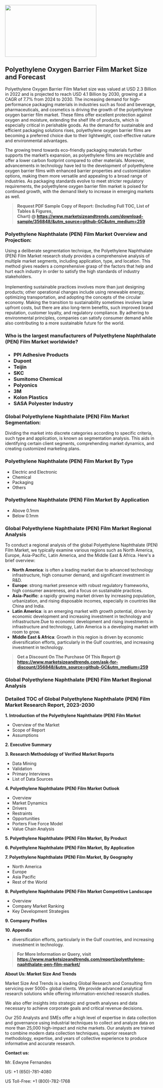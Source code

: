 <p><img class="alignnone size-medium wp-image-20088" src="https://ffe5etoiles.com/wp-content/uploads/2024/12/MST1-300x171.png" alt="" width="300" height="171" /></p><h2>Polyethylene Oxygen Barrier Film Market Size and Forecast</h2><p>Polyethylene Oxygen Barrier Film Market size was valued at USD 2.3 Billion in 2022 and is projected to reach USD 4.1 Billion by 2030, growing at a CAGR of 7.7% from 2024 to 2030. The increasing demand for high-performance packaging materials in industries such as food and beverage, pharmaceuticals, and cosmetics is driving the growth of the polyethylene oxygen barrier film market. These films offer excellent protection against oxygen and moisture, extending the shelf life of products, which is especially critical in perishable goods. As the demand for sustainable and efficient packaging solutions rises, polyethylene oxygen barrier films are becoming a preferred choice due to their lightweight, cost-effective nature and environmental advantages.</p><p>The growing trend towards eco-friendly packaging materials further supports the market’s expansion, as polyethylene films are recyclable and offer a lower carbon footprint compared to other materials. Moreover, advancements in technology have led to the development of polyethylene oxygen barrier films with enhanced barrier properties and customization options, making them more versatile and appealing to a broad range of industries. As packaging standards evolve to meet stricter regulatory requirements, the polyethylene oxygen barrier film market is poised for continued growth, with the demand likely to increase in emerging markets as well.</p></p><blockquote id="" class=""><strong>Request PDF Sample Copy of Report: (Including Full TOC, List of Tables &amp; Figures, Chart)&nbsp;@&nbsp;<strong><a href="https://www.marketsizeandtrends.com/download-sample/356848/&utm_source=github-GC&utm_medium=259" target="_blank">https://www.marketsizeandtrends.com/download-sample/356848/&utm_source=github-GC&utm_medium=259</a></strong></strong></blockquote><h3 id="" class="">Polyethylene Naphthalate (PEN) Film Market&nbsp;Overview and Projection:</h3><p id="" class="">Using a deliberate segmentation technique, the Polyethylene Naphthalate (PEN) Film Market research study provides a comprehensive analysis of multiple market segments, including application, type, and location. This method gives readers a comprehensive grasp of the factors that help and hurt each industry in order to satisfy the high standards of industry stakeholders. <br /> <br />Implementing sustainable practices involves more than just designing products; other operational changes include using renewable energy, optimizing transportation, and adopting the concepts of the circular economy. Making the transition to sustainability sometimes involves large upfront costs, but there are also long-term benefits, such improved brand reputation, customer loyalty, and regulatory compliance. By adhering to environmental principles, companies can satisfy consumer demand while also contributing to a more sustainable future for the world.</p><h3 id="" class="">Who is the largest manufacturers of&nbsp;Polyethylene Naphthalate (PEN) Film Market worldwide?</h3><h3 class=""><p><ul><li>PPI Adhesive Products </li><li> Dupont </li><li> Teijin </li><li> SKC </li><li> Sumitomo Chemical </li><li> Polyonics </li><li> 3M </li><li> Kolon Plastics </li><li> SASA Polyester Industry</li></ul></p></h3><h3 id="" class="">Global&nbsp;Polyethylene Naphthalate (PEN) Film Market Segmentation:</h3><p id="" class="">Dividing the market into discrete categories according to specific criteria, such type and application, is known as segmentation analysis. This aids in identifying certain client segments, comprehending market dynamics, and creating customized marketing plans.</p><h3 id="" class="">Polyethylene Naphthalate (PEN) Film Market&nbsp;By Type</h3><p><p><ul><li>Electric and Electronic</li><li> Chemical</li><li> Packaging</li><li> Others</p></li></ul></p></p><h3 id="" class="">Polyethylene Naphthalate (PEN) Film Market&nbsp;By Application</h3><p class=""><p><ul><li>Above 0.1mm</li><li> Below 0.1mm</li></ul></p></p><h3 id="" class="">Global Polyethylene Naphthalate (PEN) Film Market Regional Analysis</h3><p id="" class="">To conduct a regional analysis of the global Polyethylene Naphthalate (PEN) Film Market, we typically examine various regions such as North America, Europe, Asia-Pacific, Latin America, and the Middle East &amp; Africa. Here's a brief overview:</p><ul><li><strong>North America</strong>: is often a leading market due to advanced technology infrastructure, high consumer demand, and significant investment in R&amp;D.</li><li><strong>Europe</strong>: strong market presence with robust regulatory frameworks, high consumer awareness, and a focus on sustainable practices.</li><li><strong>Asia-Pacific</strong>: a rapidly growing market driven by increasing population, urbanization, and rising disposable incomes, especially in countries like China and India.</li><li><strong>Latin America</strong>: is an emerging market with growth potential, driven by economic development and increasing investment in technology and infrastructure.Due to economic development and rising investments in infrastructure and technology, Latin America is a developing market with room to grow.</li><li><strong>Middle East &amp; Africa</strong>: Growth in this region is driven by economic diversification efforts, particularly in the Gulf countries, and increasing investment in technology.</li></ul><blockquote id="" class=""><strong>Get a Discount On The Purchase Of This Report @ <strong><a href="https://www.marketsizeandtrends.com/ask-for-discount/356848/&utm_source=github-GC&utm_medium=259" target="_blank">https://www.marketsizeandtrends.com/ask-for-discount/356848/&utm_source=github-GC&utm_medium=259</a></strong></strong></blockquote><h3 id="" class="">Global Polyethylene Naphthalate (PEN) Film Market Regional Analysis</h3><h3 id="" class="">Detailed TOC of Global Polyethylene Naphthalate (PEN) Film Market Research Report, 2023-2030</h3><p id="" class=""><strong>1. Introduction of the Polyethylene Naphthalate (PEN) Film Market</strong></p><ul><li>Overview of the Market</li><li>Scope of Report</li><li>Assumptions</li></ul><p id="" class=""><strong>2. Executive Summary</strong></p><p id="" class=""><strong>3. Research Methodology of Verified Market Reports</strong></p><ul><li>Data Mining</li><li>Validation</li><li>Primary Interviews</li><li>List of Data Sources</li></ul><p id="" class=""><strong>4. Polyethylene Naphthalate (PEN) Film Market Outlook</strong></p><ul><li>Overview</li><li>Market Dynamics</li><li>Drivers</li><li>Restraints</li><li>Opportunities</li><li>Porters Five Force Model</li><li>Value Chain Analysis</li></ul><p id="" class=""><strong>5. Polyethylene Naphthalate (PEN) Film Market, By Product</strong></p><p id="" class=""><strong>6. Polyethylene Naphthalate (PEN) Film Market, By Application</strong></p><p id="" class=""><strong>7. Polyethylene Naphthalate (PEN) Film Market, By Geography</strong></p><ul><li>North America</li><li>Europe</li><li>Asia Pacific</li><li>Rest of the World</li></ul><p id="" class=""><strong>8. Polyethylene Naphthalate (PEN) Film Market Competitive Landscape</strong></p><ul><li>Overview</li><li>Company Market Ranking</li><li>Key Development Strategies</li></ul><p id="" class=""><strong>9. Company Profiles</strong></p><p id="" class=""><strong>10. Appendix</strong></p><ul><li>diversification efforts, particularly in the Gulf countries, and increasing investment in technology.</li></ul><blockquote id="" class=""><strong>For More Information or Query, visit <strong><strong><a href="https://www.marketsizeandtrends.com/report/polyethylene-naphthalate-pen-film-market/" target="_blank">https://www.marketsizeandtrends.com/report/polyethylene-naphthalate-pen-film-market/</a></strong></strong></strong></blockquote><p id="" class=""><strong>About Us: Market Size And Trends</strong></p><p id="" class="">Market Size And Trends is a leading Global Research and Consulting firm servicing over 5000+ global clients. We provide advanced analytical research solutions while offering information-enriched research studies.</p><p id="" class="">We also offer insights into strategic and growth analyses and data necessary to achieve corporate goals and critical revenue decisions.</p><p id="" class="">Our 250 Analysts and SMEs offer a high level of expertise in data collection and governance using industrial techniques to collect and analyze data on more than 25,000 high-impact and niche markets. Our analysts are trained to combine modern data collection techniques, superior research methodology, expertise, and years of collective experience to produce informative and accurate research.</p><p id="" class=""><strong>Contact us:</strong></p><p id="" class="">Mr. Edwyne Fernandes</p><p id="" class="">US: +1 (650)-781-4080</p><p id="" class="">US Toll-Free: +1 (800)-782-1768</p>
